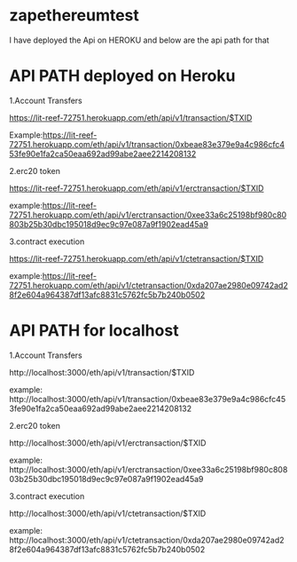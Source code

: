 # zapethereumtest
I have deployed the Api on HEROKU and below are the api path for that

# API PATH deployed on Heroku 

1.Account Transfers

https://lit-reef-72751.herokuapp.com/eth/api/v1/transaction/$TXID

Example:https://lit-reef-72751.herokuapp.com/eth/api/v1/transaction/0xbeae83e379e9a4c986cfc453fe90e1fa2ca50eaa692ad99abe2aee2214208132

2.erc20 token

https://lit-reef-72751.herokuapp.com/eth/api/v1/erctransaction/$TXID

example:https://lit-reef-72751.herokuapp.com/eth/api/v1/erctransaction/0xee33a6c25198bf980c80803b25b30dbc195018d9ec9c97e087a9f1902ead45a9

3.contract execution

https://lit-reef-72751.herokuapp.com/eth/api/v1/ctetransaction/$TXID

example:https://lit-reef-72751.herokuapp.com/eth/api/v1/ctetransaction/0xda207ae2980e09742ad28f2e604a964387df13afc8831c5762fc5b7b240b0502

# API PATH for localhost

1.Account Transfers

http://localhost:3000/eth/api/v1/transaction/$TXID

example: http://localhost:3000/eth/api/v1/transaction/0xbeae83e379e9a4c986cfc453fe90e1fa2ca50eaa692ad99abe2aee2214208132

2.erc20 token

http://localhost:3000/eth/api/v1/erctransaction/$TXID

example: http://localhost:3000/eth/api/v1/erctransaction/0xee33a6c25198bf980c80803b25b30dbc195018d9ec9c97e087a9f1902ead45a9

3.contract execution

http://localhost:3000/eth/api/v1/ctetransaction/$TXID

example: http://localhost:3000/eth/api/v1/ctetransaction/0xda207ae2980e09742ad28f2e604a964387df13afc8831c5762fc5b7b240b0502
